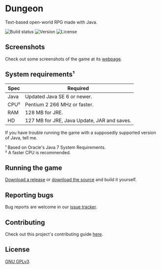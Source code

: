 Dungeon
=======
Text-based open-world RPG made with Java.

![Build status](https://travis-ci.org/mafagafogigante/dungeon.svg?branch=master)
![Version](https://img.shields.io/badge/version-v0.0.7.10-orange.svg)
![License](https://img.shields.io/badge/license-GPLv3-blue.svg)

Screenshots
-----------
Check out some screenshots of the game at its [webpage](http://mafagafogigante.github.io/dungeon/).


System requirements¹
-------------------
|Spec|Required                                   |
|----|-------------------------------------------|
|Java|Updated Java SE 6 or newer.                |
|CPU²|Pentium 2 266 MHz or faster.               |
|RAM |128 MB for JRE.                            |
|HD  |127 MB for JRE, Java Update, JAR and saves.|

If you have trouble running the game with a supposedly supported version of Java, tell me.

¹ Based on Oracle's Java 7 System Requirements.  
² A faster CPU is recommended.


Running the game
----------------
[Download a release](https://github.com/mafagafogigante/dungeon/releases)
or
[download the source](https://github.com/mafagafogigante/dungeon/archive/master.zip) and build it yourself.


Reporting bugs
--------------
Bug reports are welcome in our [issue tracker](https://github.com/mafagafogigante/dungeon/issues).


Contributing
------------
Check out this project's contributing guide [here](https://github.com/mafagafogigante/dungeon/blob/master/CONTRIBUTING.md).


License
-------
[GNU GPLv3](https://github.com/mafagafogigante/dungeon/blob/master/LICENSE.txt).
